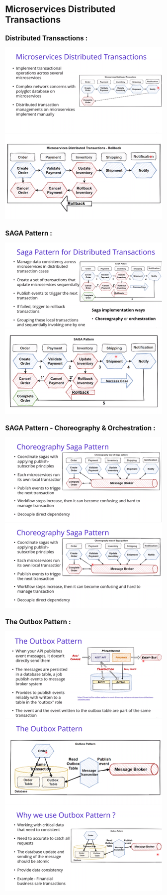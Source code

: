 # Microservices Distributed Transactions

## Distributed Transactions :

![](m_dist_transaction_0.png)
![](m_dist_transaction_1.png)

## SAGA Pattern :

![](m_saga_0.png)
![](m_saga_1.png)

## SAGA Pattern - Choreography & Orchestration :

![](m_saga_2.png)
![](m_saga_3.png)

## The Outbox Pattern :

![](m_saga_4.png)
![](m_saga_5.png)
![](m_saga_6.png)





